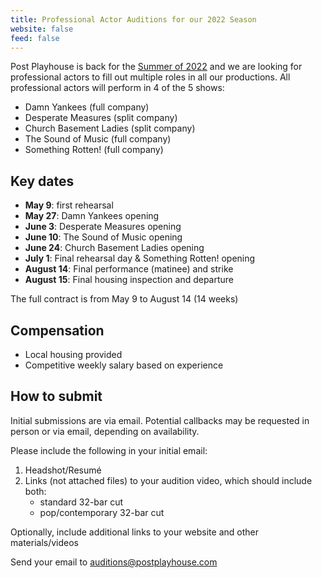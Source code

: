 ```yaml
---
title: Professional Actor Auditions for our 2022 Season
website: false
feed: false
---
```


Post Playhouse is back for the [Summer of 2022](__URL__/productions/2022)
and we are looking for professional actors to fill out multiple roles in all our
productions. All professional actors will perform in 4 of the 5 shows:

- Damn Yankees (full company)
- Desperate Measures (split company)
- Church Basement Ladies (split company)
- The Sound of Music (full company)
- Something Rotten! (full company)

## Key dates

- **May 9**: first rehearsal
- **May 27**: Damn Yankees opening
- **June 3**: Desperate Measures opening
- **June 10**: The Sound of Music opening
- **June 24**: Church Basement Ladies opening
- **July 1**: Final rehearsal day & Something Rotten! opening
- **August 14**: Final performance (matinee) and strike
- **August 15**: Final housing inspection and departure

The full contract is from May 9 to August 14 (14 weeks)

## Compensation

- Local housing provided
- Competitive weekly salary based on experience

## How to submit

Initial submissions are via email. Potential callbacks may be requested in
person or via email, depending on availability.

Please include the following in your initial email:

1. Headshot/Resumé
2. Links (not attached files) to your audition video, which should include both:
   - standard 32-bar cut
   - pop/contemporary 32-bar cut

Optionally, include additional links to your website and other materials/videos

Send your email to <auditions@postplayhouse.com>
